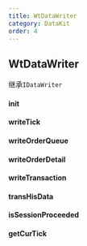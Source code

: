 ```yaml
---
title: WtDataWriter
category: DataKit
order: 4
---
```


## WtDataWriter
继承`IDataWriter`

#### init


#### writeTick


#### writeOrderQueue


#### writeOrderDetail


#### writeTransaction


#### transHisData


#### isSessionProceeded


#### getCurTick


#### 


#### 


#### 


#### 


